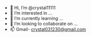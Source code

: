 - 👋 Hi, I’m @crystal11111
- 👀 I’m interested in ...
- 🌱 I’m currently learning ...
- 💞️ I’m looking to collaborate on ...
- 📫 Gmail- crystal031230@gmail.com

<!---
crystal11111/crystal11111 is a ✨ special ✨ repository because its `README.md` (this file) appears on your GitHub profile.
You can click the Preview link to take a look at your changes.
--->
